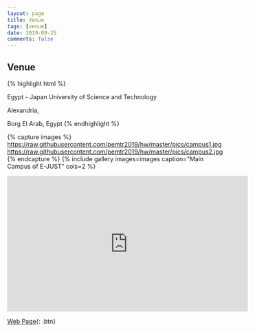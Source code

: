```yaml
---
layout: page
title: Venue
tags: [venue]
date: 2019-09-25
comments: false
---
```



## Venue

{% highlight html %}

Egypt - Japan University of Science and Technology

Alexandria, 

Borg El Arab, Egypt
{% endhighlight %}

{% capture images %}
    https://raw.githubusercontent.com/pemtr2019/hw/master/pics/campus1.jpg
    https://raw.githubusercontent.com/pemtr2019/hw/master/pics/campus2.jpg
{% endcapture %}
{% include gallery images=images caption="Main Campus of E-JUST" cols=2 %}

<iframe width="560" height="315" src="https://www.youtube.com/embed/5cM5lZHMWyo" frameborder="0"> </iframe>


[Web Page](https://ejust.edu.eg/){: .btn}

